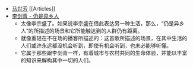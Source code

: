 - [马世芳](https://vocus.cc/user/@mafang) [[Articles]]
- [李剑青 - 仍是异乡人](https://music.douban.com/subject/27093616/)
	- 太像李宗盛了。如果说李宗盛在借此表达另一种生活，那么，“仍是异乡人”的所描述的场景和它所能触达到的人群仍有距离。
	- 就像重轻在不在场的播客所描述的：这首歌所描述的场景，在其中生活的人们或许永远都没机会听到，即使有机会听到，也未必能够听懂。
	- 它属于那些跟李剑青一样，有着城市与农村共同的生命体验，并能以丰富的知识来解构其中一切的人们。